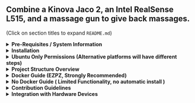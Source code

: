 ## Combine a Kinova Jaco 2, an Intel RealSense L515, and a massage gun to give back massages.

(Click on section titles to expand ``README.md``)

<details><summary><b>Pre-Requisites / System Information </b></summary>


This project is designed to be ran within Ubuntu Docker containers with CUDA support.
Ideally, this means the project is running from within a container on an Ubuntu computer with an NVIDIA GPU.
There is a workaround for limited development on other platforms with Conda.
However, Ubuntu and/or Docker is strongly recommended, as certain libraries may not be compatible with other systems,
resulting in incompatibility/reduced features sets.

- If your Ubuntu/Linux computer has an NVIDIA GPU, set it up along with the NVIDIA Docker container toolkit according to [these instructions](https://github.com/garylvov/dev_env/tree/main/setup_scripts/nvidia).

- If your Ubuntu/Linux computer doesn't have GPUs, just [install docker](https://docs.docker.com/desktop/setup/install/linux/).
- If you have a Mac [install Docker](https://docs.docker.com/desktop/setup/install/mac-install/). [Also, try to set up display forwarding](https://gist.github.com/sorny/969fe55d85c9b0035b0109a31cbcb088). You may need to modify the display flags in ``docker.py`` to match the display forwarding tutorial.

- If your computer has an NVIDIA GPU but runs windows, you may be able to use [these instructions](https://forums.developer.nvidia.com/t/guide-to-run-cuda-wsl-docker-with-latest-versions-21382-windows-build-470-14-nvidia/178365/10.) to set up Docker. [Also, try to set up display forwarding](https://stackoverflow.com/questions/61110603/how-to-set-up-working-x11-forwarding-on-wsl2). That being said, you may have an easier time just dual-booting Ubuntu.

### If Docker isn't working, or display forwarding isn't working, you can use the reduced feature set with Conda. Install [miniforge](https://conda-forge.org/download/) and follow the No Docker section of this ``README``.

</details>

<details>

<summary><b>
Installation
</b></summary>

To get started, run the following.
```
git clone https://github.com/garylvov/back_massage_bot/ &&
cd back_massage_bot && git submodule init && git submodule update && \
pip3 install pre-commit && pre-commit install # Optional for enforcing linting
```
</details>

<details>
 <summary><b>Ubuntu Only Permissions (Alternative platforms will have different steps)</b></summary>

To run this project, you may need to enable certain permissions, and you may need to disable your computer's firewall for UDP message transport between containers.
For permissions, review ```set_permissions.sh``` before running it with the following.
```
sudo bash set-permissions.sh
```
As a temporary measure, the firewall can be disabled with the following.
```
sudo ufw disable
```
Always re-enable the firewall after finishing deployment/development with the following.
```
sudo ufw enable
```
</details>

<details> <summary><b> Project Structure Overview </b></summary>

```
back_massage_bot/ # PROJECT_DIR
|-ws/src/ # Houses all ROS 2 packages. Each group of packages must have a corresponding dockerfile.
|------/main_ros/ # Example package parent folder, all subfolders share dependencies
|---------------/kinova-ros2/ # Kinova Submodule (may be graduated to forked copy)
|---------------/realsense-ros/ # Realsense Submodule
|---------------/back_massage_bot_ros2/ # TODO: uses back_massage_bot python lib
|---------------/Dockerfile
|---------------/build.sh
|---------------/develop.sh
|---------------/post-entry-hooks.sh
|---------------/entrypoint.sh
|------/user_interfaces/
|-back_massage_bot/ # Where Python Stuff Lives
|-------------/external/ # Where third-party things that can't be easily pip installed live
|----------------------/NOT_PIP_INSTALLABLE_GIT_SUBMODULE_PLACEHOLDER.txt
|-------------/src/back_massage_bot/ # Python Lib No ROS
|------------------------------/__init__.py
|-------------/pyproject.toml
|-------------/requirements.txt
|-------------/environment.yaml # For Conda
|-------------/Dockerfile
|-------------/build.sh
|-------------/develop.sh
|-------------/post-entry-hooks.sh
|-------------/entrypoint.sh
|-src/ # Where C++ Stuff Lives
|----/external/ # Where third-party things that can be easily apt installed live
|-------------/NOT_APT_INSTALLABLE_GIT_SUBMODULE_PLACEHOLDER.txt
|----/project_placeholder/
|------------------------/CMakeLists.txt
|----/Dockerfile
|----/build.sh
|----/develop.sh
|----/post-entry-hooks.sh
|----/entrypoint.sh
|-hardware/
|----------/CAD/ # All CAD related things for this project.
|---------/USB_README.md/ # How to deal with USB Devices described
|---------/10-camera.rules
|---------/50-esp.rules
|---------/60-arm.rules
|---------/set_usb_rules.sh # Set USB rules and permissions
|-docker.py # Thin wrapper to simplify docker commands
|-build.sh # Build all docker containers for this project
|-entrypoint.sh # Launch all docker containers for this project, and launch their entrypoints
|-set-permissions.sh # Setup usb permissions
|-README.md # You are here
```
</details>


<details> <summary><b> Docker Guide (EZPZ, Strongly Recommended) </b></summary>

For pure python development (no ROS), run the following:
```
bash back_massage_bot/build.sh && bash back_massage_bot/develop.sh
```

For ROS 2 and Python development (we can add C++ if needed), run the following.
```
bash ws/src/main_ros/build.sh && bash ws/src/main_ros/develop.sh
```

You should now have a terminal from where to run commands, with all dependencies installed.
Your computer directories are symlinked into the container so local changes in the cloned repo are reflected within the container when running.

Once inside of the container, you may need to run the following prior to commands.
```
bash post-entry-hooks.sh
```

If you'd like to enter a new terminal window within an existing container, you can run the following in a new window.
```
python3 docker.py --dive
```
</details>

<details> <summary><b> No Docker Guide ( Limited Functionality, no automatic install ) </b></summary>

The docker method is strongly recommended.
However, you may be able to run parts of this project locally due to [RoboStack](https://robostack.github.io/GettingStarted.html) being largely cross platform for
the sake of local development on Mac or Windows.

#### To run locally, first install [miniforge](https://conda-forge.org/download/)

Then, run the following to create the conda environment.
```
conda env create -f back_massage_bot/environment.yml && \
conda activate back_massage_bot && \
pip install -e back_massage_bot && \
```

Install MMPose.

```
# within conda
bash back_massage_bot/post-entry-hooks.sh
```

If the above doesn't work, follow the installation in [MMPose](https://mmpose.readthedocs.io/en/latest/installation.html)
to install within the existing conda environment. You may need to use ``mmcv-lite``.
You may need to switch to CPU only pytorch with
```
# First remove existing pytorch and torchvision
conda remove pytorch torchvision

# Then install CPU-only versions
conda install pytorch torchvision cpuonly -c pytorch
```

Then install ROS.
```
conda clean -a -y && \
conda install -y mamba -c conda-forge && \
conda config --env --add channels robostack-staging && \
mamba install -y python=3.11 ros-humble-desktop && \
conda deactivate && \
conda activate back_massage_bot && \
mamba install -y compilers cmake pkg-config make ninja colcon-common-extensions catkin_tools rosdep
```

Then, install the ROS workspace dependencies.
```
rosdep init && rosdep update && \
rosdep install --from-paths ws/src/main_ros --ignore-src -r -y
```

Then, build the ROS workspace (with a ```kinova-driver``` patch)
```
for lib in USB{Comm,Command}LayerUbuntu.so Eth{Comm,Command}LayerUbuntu.so; do ln -fs x86_64-linux-gnu/$lib ws/src/main_ros/kinova-ros2/kinova_driver/lib/$lib; done && \
cd ws/ && \
colcon build --symlink-install
```

If the above doesn't work, you can can try to build without the kinova driver. You may need to remove other offending packages.
```
rm ws/src/main_ros/kinova-ros2/kinova_driver/ &&
cd ws/ && rosdep install --from-paths src/main_ros --ignore-src -r -y && \
colcon build --symlink-install &&
source ws/install/setup.bash
```

If the above doesn't work and complains about realsense versions, you can try the following workaround, then rebuild
```
# From within ws/ like above command changes to
sed -i 's/find_package(realsense2 2.55.1)/find_package(realsense2 2.54.1)/' src/main_ros/realsense-ros/realsense2_camera/CMakeLists.txt && \
colcon build --symlink-install &&
source ws/install/setup.bash
```
You now have a terminal. Make sure to run ``conda activate back_massage_bot && source ws/install/setup.bash``
prior to commands.
</details>

<details> <summary><b> Contribution Guidelines </b></summary>

- To merge code into main, first open a branch from main.
This branch will be where your changes are housed.
Feel free to make commits to your branch at your leisure.
When your code is ready to be merged into main, open a pull request from your branch into main.
Prior to opening a PR, check that everything pases the style guide with ```pre-commit run --all-files```.
- Development must be done within a Docker container and/or a Conda environment.
Docker containers running on Ubuntu Linux with CUDA are considered the highest source of truth.
- **Do not source system ROS within the docker container or conda environment** (this is because of our use of [RoboStack](https://robostack.github.io/GettingStarted.html).)
- For each new functionality, please make sure to update the ``README.md``.
- For each new piece of software that may include third-party dependencies, please include a reproducible method to automatically build/install that software along with its dependencies. This can be achieved through modifying an existing ``Dockerfile`` or Conda ```environment.yml```, or maybe adding a new GitHub Submodule. See ``ws/src/main_ros`` for an example of automatic building/installation of software with dependencies.
If the software conflicts with existing Docker images, please provide a new directory with a new ``Dockerfile`` for that software. As long as ROS 2 is installed in all Docker images, several images can be used cohesively while communicating with each other.
  The ``Dockerfile`` should auto-install any third-party dependencies along with the software. The work directory of the Dockerfile should include a copied over ``post-entry-hooks.sh`` and ``entrypoint.sh``
  -  Please include a ``build.sh`` that has the command to build the ``Dockerfile`` from the topmost folder (like in
      ``ws/src/main_ros/build.sh``).
  -  Please include a ``develop.sh`` that has the command to enter your docker container in interactive mode, with the directories symlinked to the main computer so that
     changes made outside of the docker container are also reflected within the docker container (like in
      ``ws/src/main_ros/develop.sh``)
  - Please include a ``post-entry-hooks.sh``. If something isn't possible to set persistently in an ```ENV``` variable in the Dockerfile while in interactive mode, put it here, like in ``ws/src/main_ros/post-entry-hooks.sh``
  - Please include a ``entrypoint.sh`` that deploys all of the software once in the container, like in ``ws/src/main_ros/entrypoint.sh``
</details>

<details> <summary><b> Integration with Hardware Devices </b></summary>

All USB devices should have [static rules](https://msadowski.github.io/linux-static-port/).
The rules should be reflected in ``/hardware``, and should be automatically installed by ``set_permissions.sh``.
</details>
